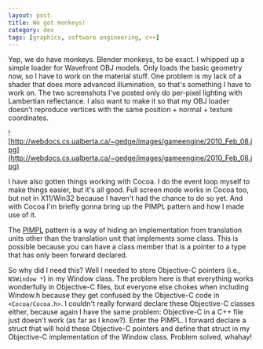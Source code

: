 ```yaml
---           
layout: post
title: We got monkeys!
category: dev
tags: [graphics, software engineering, c++]
---
```


Yep, we do have monkeys. Blender monkeys, to be exact. I whipped up a simple
loader for Wavefront OBJ models. Only loads the basic geometry now, so I have
to work on the material stuff. One problem is my lack of a shader that does
more advanced illumination, so that's something I have to work on. The two
screenshots I've posted only do per-pixel lighting with Lambertian reflectance.
I also want to make it so that my OBJ loader doesn't reproduce vertices with
the same position + normal + texture coordinates.

![http://webdocs.cs.ualberta.ca/~gedge/images/gameengine/2010_Feb_08.jpg](http://webdocs.cs.ualberta.ca/~gedge/images/gameengine/2010_Feb_08.jpg)


I have also gotten things working with Cocoa. I do the event loop myself to
make things easier, but it's all good. Full screen mode works in Cocoa too, but
not in X11/Win32 because I haven't had the chance to do so yet. And with Cocoa
I'm briefly gonna bring up the PIMPL pattern and how I made use of it.

The [PIMPL](http://en.wikipedia.org/wiki/Pimpl) pattern is a way of hiding an
implementation from translation units other than the translation unit that
implements some class. This is possible because you can have a class member
that is a pointer to a type that has only been forward declared.

So why did I need this? Well I needed to store Objective-C pointers (i.e.,
`NSWindow *`) in my Window class. The problem here is that everything works
wonderfully in Objective-C files, but everyone else chokes when including
Window.h because they get confused by the Objective-C code in
`<Cocoa/Cocoa.h>`. I couldn't really forward declare these Objective-C classes
either, because again I have the same problem: Objective-C in a C++ file just
doesn't work (as far as I know?). Enter the PIMPL. I forward declare a struct
that will hold these Objective-C pointers and define that struct in my
Objective-C implementation of the Window class. Problem solved, whahay!
